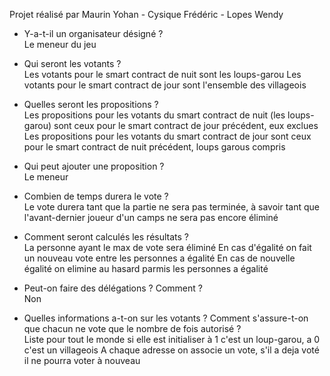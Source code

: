 Projet réalisé par Maurin Yohan - Cysique Frédéric - Lopes Wendy

- Y-a-t-il un organisateur désigné ?
<br> Le meneur du jeu </br>

- Qui seront les votants ?
<br>Les votants pour le smart contract de nuit sont les loups-garou
Les votants pour le smart contract de jour sont l'ensemble des villageois</br>

- Quelles seront les propositions ?
<br>Les propositions pour les votants du smart contract de nuit (les loups-garou) sont ceux pour le smart contract de jour précédent, eux exclues 
Les propositions pour les votants du smart contract de jour sont ceux pour le smart contract de nuit précédent, loups garous compris </br>

- Qui peut ajouter une proposition ?
<br>Le meneur</br>

- Combien de temps durera le vote ?
<br>Le vote durera tant que la partie ne sera pas terminée, à savoir tant que l'avant-dernier joueur d'un camps ne sera pas encore éliminé</br>

- Comment seront calculés les résultats ?
<br>La personne ayant le max de vote sera éliminé
En cas d'égalité on fait un nouveau vote entre les personnes a égalité
En cas de nouvelle égalité on elimine au hasard parmis les personnes a égalité</br>

- Peut-on faire des délégations ? Comment ?
<br>Non</br>

- Quelles informations a-t-on sur les votants ? Comment s'assure-t-on que chacun ne vote que le nombre de fois autorisé ?
<br>Liste pour tout le monde si elle est initialiser à 1 c'est un loup-garou, a 0 c'est un villageois
A chaque adresse on associe un vote, s'il a deja voté il ne pourra voter à nouveau</br>
